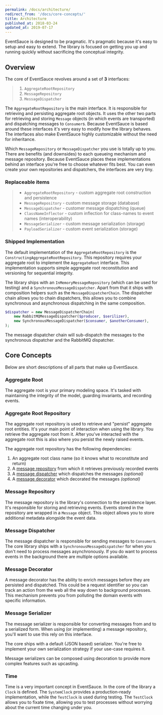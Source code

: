 ```yaml
---
permalink: /docs/architecture/
redirect_from: '/docs/core-concepts/'
title: Architecture
published_at: 2018-03-24
updated_at: 2019-07-17
---
```


EventSauce is designed to be pragmatic. It's pragmatic because it's easy to setup
and easy to extend. The library is focused on getting you up and running quickly
without sacrificing the conceptual integrity.

## Overview

The core of EventSauce revolves around a set of **3** interfaces:

> 1. `AggregateRootRepository`
> 2. `MessageRepository`
> 3. `MessageDispatcher`

The `AggregateRootRepository` is the main interface. It is responsible for
retrieving and persisting aggregate root objects. It uses the other two
parts for retrieving and storing `Message` objects (in which events are transported)
and dispatching messages to `Consumer`s. Because EventSauce is based around these
interfaces it's very easy to modify how the library behaves. The interfaces also
make EventSauce highly customizable without the need for inheritance.

Which `MessageRepository` or `MessageDispatcher` you use is totally up to you. There
are benefits (and downsides) to each queueing mechanism and message repository. Because
EventSauce places these implementations behind an interface you're free to choose whatever
fits best. You can even create your own repositories and dispatchers, the interfaces are
very tiny.

### Replaceable items

> * `AggregateRootRepository` - custom aggregate root construction and persistence
> * `MessageRepository` - custom message storage (database)
> * `MessageDispatcher` - customer message dispatching (queue)
> * `ClassNameInflector` - custom inflection for class-names to event names (interoperability)
> * `MessageSerializer` - custom message serialization (storage)
> * `PayloadSerializer` - custom event serialization (storage)

### Shipped Implementation

The default implementation of the `AggregateRootRepository` is the
`ConstructingAggregateRootRepository`. This repository requires your aggregate root
to implement the `AggregateRoot` interface. This implementation supports simple
aggregate root reconstitution and versioning for sequential integrity.

The library ships with an `InMemoryMessageRepository` (which can be used for testing)
and a `SynchronousMessageDispatcher`. Apart from that it ships with composition helpers
such as the `MessageDispatcherChain`. The dispatcher chain allows you to chain dispatchers,
this allows you to combine synchronous and asynchronous dispatching in the same composition.

```php
$dispatcher = new MessageDispatcherChain(
    new RabbitMQMessageDispatcher($producer, $serilizer),
    new SynchronousMessageDispatcher($consumer, $anotherConsumer),
);
```

The message dispatcher chain will sub-dispatch the messages to the synchronous
dispatcher and the RabbitMQ dispatcher. 

## Core Concepts

Below are short descriptions of all parts that make up EventSauce.

### Aggregate Root

The aggregate root is your primary modeling space. It's tasked with maintaining the integrity
of the model, guarding invariants, and recording events.

### Aggregate Root Repository

The aggregate root repository is used to retrieve and "persist" aggregate root
entities. It's your main point of interaction when using the library. You
retrieve the aggregate root from it. After you've interacted with the aggregate
root this is also where you persist the newly raised events.

The aggregate root repository has the following dependencies:

1. An aggregate root class name (so it knows what to reconstitute and return)
2. A [message repository](#message-repository) from which it retrieves previously recorded events
3. A [message dispatcher](#message-dispatcher) which dispatches the messages _(optional)_
3. A [message decorator](#message-decorator) which decorated the messages _(optional)_

### Message Repository

The message repository is the library's connection to the persistence layer. It's responsible
for storing and retrieving events. Events stored in the repository are wrapped in a `Message`
object. This object allows you to store additional metadata alongside the event data.

### Message Dispatcher

The message dispatcher is responsible for sending messages to `Consumer`s. The core
library ships with a `SynchronousMessageDispatcher` for when you don't need to process
messages asynchronously. If you do want to process events in the background there are
multiple options available.

### Message Decorator

A message decorator has the ability to enrich messages before they are persisted and dispatched.
This could be a request identifier so you can track an action from the web all the way down
to background processes. This mechanism prevents you from polluting the domain events with
specific information.

### Message Serializer

The message serializer is responsible for converting messages from and to a serialized form. When
using (or implementing) a message repository, you'll want to use this rely on this interface.

The core ships with a default (JSON based) serializer. You're free to implement your own
serialization strategy if your use-case requires it.

Message serializers can be composed using decoration to provide more complex features such as upcasting.

### Time

Time is a very important concept in EventSauce. In the core of the library a `Clock` is defined.
The `SystemClock` provides a production-ready implementation, while the `TestClock` is used during testing.
The `TestClock` allows you to fixate time, allowing you to test processes without worrying about the current
time changing under you.
